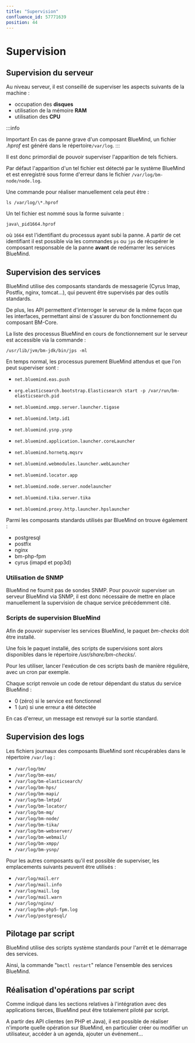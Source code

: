 ```yaml
---
title: "Supervision"
confluence_id: 57771639
position: 44
---
```

# Supervision


## Supervision du serveur

Au niveau serveur, il est conseillé de superviser les aspects suivants de la machine :

- occupation des **disques**
- utilisation de la mémoire **RAM**
- utilisation des **CPU**


:::info

Important
En cas de panne grave d'un composant BlueMind, un fichier *.hprof* est généré dans le répertoire`/var/log`.
:::

Il est donc primordial de pouvoir superviser l'apparition de tels fichiers.

Par défaut l'apparition d'un tel fichier est détecté par le système BlueMind et est enregistré sous forme d'erreur dans le fichier `/var/log/bm-node/node.log`.


Une commande pour réaliser manuellement cela peut être :


```
ls /var/log/\*.hprof
```


Un tel fichier est nommé sous la forme suivante :

```
java\_pid1664.hprof
```

où `1664` est l'identifiant du processus ayant subi la panne. A partir de cet identifiant il est possible via les commandes `ps` ou `jps` de récupérer le composant responsable de la panne **avant** de redémarrer les services BlueMind.

## Supervision des services

BlueMind utilise des composants standards de messagerie (Cyrus Imap, Postfix, nginx, tomcat...), qui peuvent être supervisés par des outils standards.

De plus, les API permettent d'interroger le serveur de la même façon que les interfaces, permettant ainsi de s'assurer du bon fonctionnement du composant BM-Core.

La liste des processus BlueMind en cours de fonctionnement sur le serveur est accessible via la commande :


```
/usr/lib/jvm/bm-jdk/bin/jps -ml
```


En temps normal, les processus purement BlueMind attendus et que l'on peut superviser sont :

- `net.bluemind.eas.push`

- `org.elasticsearch.bootstrap.Elasticsearch start -p /var/run/bm-elasticsearch.pid`

- `net.bluemind.xmpp.server.launcher.tigase`

- `net.bluemind.lmtp.id1`

- `net.bluemind.ysnp.ysnp`

- `net.bluemind.application.launcher.coreLauncher`

- `net.bluemind.hornetq.mqsrv`

- `net.bluemind.webmodules.launcher.webLauncher`

- `net.bluemind.locator.app`

- `net.bluemind.node.server.nodelauncher`

- `net.bluemind.tika.server.tika`

- `net.bluemind.proxy.http.launcher.hpslauncher`


Parmi les composants standards utilisés par BlueMind on trouve également :

- postgresql
- postfix
- nginx
- bm-php-fpm
- cyrus (imapd et pop3d)


### Utilisation de SNMP

BlueMind ne fournit pas de sondes SNMP. Pour pouvoir superviser un serveur BlueMind via SNMP, il est donc nécessaire de mettre en place manuellement la supervision de chaque service précédemment cité.

### Scripts de supervision BlueMind

Afin de pouvoir superviser les services BlueMind, le paquet *bm-checks* doit être installé.

Une fois le paquet installé, des scripts de supervisions sont alors disponibles dans le répertoire */usr/share/bm-checks/*.

Pour les utiliser, lancer l'exécution de ces scripts bash de manière régulière, avec un cron par exemple.

Chaque script renvoie un code de retour dépendant du status du service BlueMind :

- 0 (zéro) si le service est fonctionnel
- 1 (un) si une erreur a été détectée


En cas d'erreur, un message est renvoyé sur la sortie standard.

## Supervision des logs

Les fichiers journaux des composants BlueMind sont récupérables dans le répertoire `/var/log` :

- `/var/log/bm/`
- `/var/log/bm-eas/`
- `/var/log/bm-elasticsearch/`
- `/var/log/bm-hps/`
- `/var/log/bm-mapi/`
- `/var/log/bm-lmtpd/`
- `/var/log/bm-locator/`
- `/var/log/bm-mq/`
- `/var/log/bm-node/`
- `/var/log/bm-tika/`
- `/var/log/bm-webserver/`
- `/var/log/bm-webmail/`
- `/var/log/bm-xmpp/`
- `/var/log/bm-ysnp/`


Pour les autres composants qu'il est possible de superviser, les emplacements suivants peuvent être utilisés :

- `/var/log/mail.err`
- `/var/log/mail.info`
- `/var/log/mail.log`
- `/var/log/mail.warn`
- `/var/log/nginx/`
- `/var/log/bm-php5-fpm.log`
- `/var/log/postgresql/`


## Pilotage par script

BlueMind utilise des scripts système standards pour l'arrêt et le démarrage des services.

Ainsi, la commande "`bmctl restart`" relance l'ensemble des services BlueMind.

## Réalisation d'opérations par script

Comme indiqué dans les sections relatives à l'intégration avec des applications tierces, BlueMind peut être totalement piloté par script.

A partir des API clientes (en PHP et Java), il est possible de réaliser n'importe quelle opération sur BlueMind, en particulier créer ou modifier un utilisateur, accéder à un agenda, ajouter un événement...



